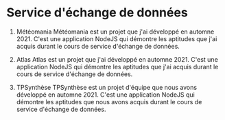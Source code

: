 # Service d'échange de données

1. Météomania
Météomania est un projet que j'ai développé en automne 2021. C'est une application NodeJS qui démontre les aptitudes que j'ai acquis durant le cours de service d'échange de données.

1. Atlas
Atlas est un projet que j'ai développé en automne 2021. C'est une application NodeJS qui démontre les aptitudes que j'ai acquis durant le cours de service d'échange de données.

1. TPSynthèse
TPSynthèse est un projet d'équipe que nous avons développé en automne 2021. C'est une application NodeJS qui démontre les aptitudes que nous avons acquis durant le cours de service d'échange de données.